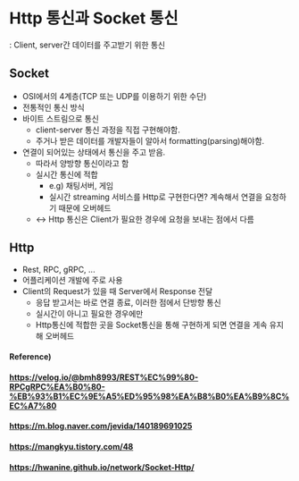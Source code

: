 # Http 통신과 Socket 통신

: Client, server간 데이터를 주고받기 위한 통신



## Socket

* OSI에서의 4계층(TCP 또는 UDP를 이용하기 위한 수단)
* 전통적인 통신 방식
* 바이트 스트림으로 통신
  * client-server 통신 과정을 직접 구현해야함.
  * 주거나 받은 데이터를 개발자들이 알아서 formatting(parsing)해야함.
* 연결이 되어있는 상태에서 통신을 주고 받음.
  * 따라서 양방향 통신이라고 함
  * 실시간 통신에 적합
    * e.g) 채팅서버, 게임
    * 실시간 streaming 서비스를 Http로 구현한다면? 계속해서 연결을 요청하기 때문에 오버헤드 
  * <-> Http 통신은 Client가 필요한 경우에 요청을 보내는 점에서 다름



## Http

* Rest, RPC, gRPC, ...
* 어플리케이션 개발에 주로 사용
* Client의 Request가 있을 때 Server에서 Response 전달
  * 응답 받고서는 바로 연결 종료, 이러한 점에서 단방향 통신
  * 실시간이 아니고 필요한 경우에만
  * Http통신에 적합한 곳을 Socket통신을 통해 구현하게 되면 연결을 게속 유지해 오버헤드



#### Reference)

#### https://velog.io/@bmh8993/REST%EC%99%80-RPCgRPC%EA%B0%80-%EB%93%B1%EC%9E%A5%ED%95%98%EA%B8%B0%EA%B9%8C%EC%A7%80

#### https://m.blog.naver.com/jevida/140189691025

#### https://mangkyu.tistory.com/48

#### https://hwanine.github.io/network/Socket-Http/